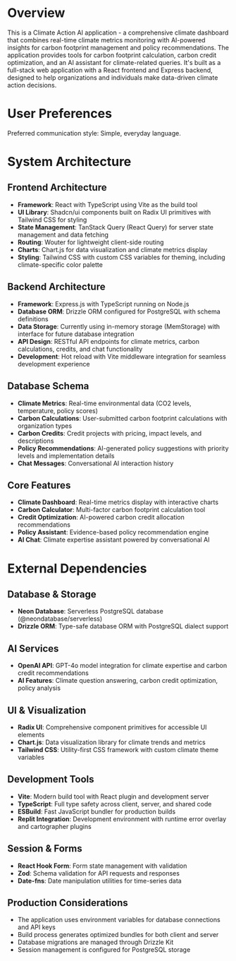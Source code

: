 # Overview

This is a Climate Action AI application - a comprehensive climate dashboard that combines real-time climate metrics monitoring with AI-powered insights for carbon footprint management and policy recommendations. The application provides tools for carbon footprint calculation, carbon credit optimization, and an AI assistant for climate-related queries. It's built as a full-stack web application with a React frontend and Express backend, designed to help organizations and individuals make data-driven climate action decisions.

# User Preferences

Preferred communication style: Simple, everyday language.

# System Architecture

## Frontend Architecture
- **Framework**: React with TypeScript using Vite as the build tool
- **UI Library**: Shadcn/ui components built on Radix UI primitives with Tailwind CSS for styling
- **State Management**: TanStack Query (React Query) for server state management and data fetching
- **Routing**: Wouter for lightweight client-side routing
- **Charts**: Chart.js for data visualization and climate metrics display
- **Styling**: Tailwind CSS with custom CSS variables for theming, including climate-specific color palette

## Backend Architecture
- **Framework**: Express.js with TypeScript running on Node.js
- **Database ORM**: Drizzle ORM configured for PostgreSQL with schema definitions
- **Data Storage**: Currently using in-memory storage (MemStorage) with interface for future database integration
- **API Design**: RESTful API endpoints for climate metrics, carbon calculations, credits, and chat functionality
- **Development**: Hot reload with Vite middleware integration for seamless development experience

## Database Schema
- **Climate Metrics**: Real-time environmental data (CO2 levels, temperature, policy scores)
- **Carbon Calculations**: User-submitted carbon footprint calculations with organization types
- **Carbon Credits**: Credit projects with pricing, impact levels, and descriptions
- **Policy Recommendations**: AI-generated policy suggestions with priority levels and implementation details
- **Chat Messages**: Conversational AI interaction history

## Core Features
- **Climate Dashboard**: Real-time metrics display with interactive charts
- **Carbon Calculator**: Multi-factor carbon footprint calculation tool
- **Credit Optimization**: AI-powered carbon credit allocation recommendations
- **Policy Assistant**: Evidence-based policy recommendation engine
- **AI Chat**: Climate expertise assistant powered by conversational AI

# External Dependencies

## Database & Storage
- **Neon Database**: Serverless PostgreSQL database (@neondatabase/serverless)
- **Drizzle ORM**: Type-safe database ORM with PostgreSQL dialect support

## AI Services
- **OpenAI API**: GPT-4o model integration for climate expertise and carbon credit recommendations
- **AI Features**: Climate question answering, carbon credit optimization, policy analysis

## UI & Visualization
- **Radix UI**: Comprehensive component primitives for accessible UI elements
- **Chart.js**: Data visualization library for climate trends and metrics
- **Tailwind CSS**: Utility-first CSS framework with custom climate theme variables

## Development Tools
- **Vite**: Modern build tool with React plugin and development server
- **TypeScript**: Full type safety across client, server, and shared code
- **ESBuild**: Fast JavaScript bundler for production builds
- **Replit Integration**: Development environment with runtime error overlay and cartographer plugins

## Session & Forms
- **React Hook Form**: Form state management with validation
- **Zod**: Schema validation for API requests and responses
- **Date-fns**: Date manipulation utilities for time-series data

## Production Considerations
- The application uses environment variables for database connections and API keys
- Build process generates optimized bundles for both client and server
- Database migrations are managed through Drizzle Kit
- Session management is configured for PostgreSQL storage